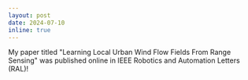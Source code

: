 ```yaml
---
layout: post
date: 2024-07-10
inline: true
---
```


My paper titled "Learning Local Urban Wind Flow Fields From Range Sensing" was published online in IEEE Robotics and Automation Letters (RAL)!